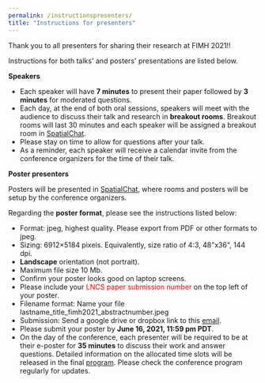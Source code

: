 ```yaml
---
permalink: /instructionspresenters/
title: "Instructions for presenters"
---
```


Thank you to all presenters for sharing their research at FIMH 2021!!

Instructions for both talks' and posters' presentations are listed below.

**Speakers**

* Each speaker will have **7 minutes** to present their paper followed by **3 minutes** for moderated questions. 
* Each day, at the end of both oral sessions, speakers will meet with the audience to discuss their talk and research in **breakout rooms**. Breakout rooms will last 30 minutes and each speaker will be assigned a breakout room in [SpatialChat](https://shorturl.at/ackyO).
* Please stay on time to allow for questions after your talk.
* As a reminder, each speaker will receive a calendar invite from the conference organizers for the time of their talk.

**Poster presenters**

Posters will be presented in [SpatialChat](https://shorturl.at/ackyO), where rooms and posters will be setup by the conference organizers.

Regarding the **poster format**, please see the instructions listed below:
* Format: jpeg, highest quality. Please export from PDF or other formats to jpeg.
* Sizing: 6912×5184 pixels. Equivalently, size ratio of 4:3, 48"x36", 144 dpi.
* **Landscape** orientation (not portrait).
* Maximum file size 10 Mb.
* Confirm your poster looks good on laptop screens.
* Please include your <span style="color:red">LNCS paper submission number</span> on the top left of your poster.
* Filename format: Name your file lastname_title_fimh2021_abstractnumber.jpeg
* Submission: Send a google drive or dropbox link to this [email](mailto:fimh2021posters@gmail.com).
* Please submit your poster by **June 16, 2021, 11:59 pm PDT**.
* On the day of the conference, each presenter will be required to be at their e-poster for **35 minutes** to discuss their work and answer questions. Detailed information on the allocated time slots will be released in the final [program](https://fimh2021.github.io/program/). Please check the conference program regularly for updates.  

